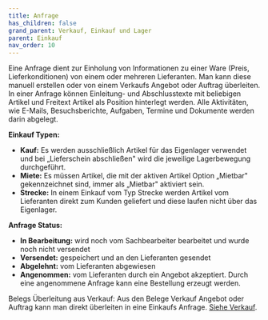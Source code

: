 ```yaml
---
title: Anfrage
has_children: false
grand_parent: Verkauf, Einkauf und Lager
parent: Einkauf
nav_order: 10
---
```


Eine Anfrage dient zur Einholung von Informationen zu einer Ware (Preis, Lieferkonditionen) von einem oder mehreren Lieferanten. Man kann diese manuell erstellen oder von einem Verkaufs Angebot oder Auftrag überleiten. In einer Anfrage können Einleitung- und Abschlusstexte mit beliebigen Artikel und Freitext Artikel als Position hinterlegt werden. Alle Aktivitäten, wie E-Mails, Besuchsberichte, Aufgaben, Termine und Dokumente werden darin abgelegt.

**Einkauf Typen:**

- **Kauf:** Es werden ausschließlich Artikel für das Eigenlager verwendet und bei „Lieferschein abschließen" wird die jeweilige Lagerbewegung durchgeführt.
- **Miete:** Es müssen Artikel, die mit der aktiven Artikel Option „Mietbar" gekennzeichnet sind, immer als „Mietbar" aktiviert sein.
- **Strecke:** In einem Einkauf vom Typ Strecke werden Artikel vom Lieferanten direkt zum Kunden geliefert und diese laufen nicht über das Eigenlager.

**Anfrage Status:**

- **In Bearbeitung:** wird noch vom Sachbearbeiter bearbeitet und wurde noch nicht versendet
- **Versendet:** gespeichert und an den Lieferanten gesendet
- **Abgelehnt:** vom Lieferanten abgewiesen
- **Angenommen:** vom Lieferanten durch ein Angebot akzeptiert. Durch eine angenommene   Anfrage kann eine Bestellung erzeugt werden.

Belegs Überleitung aus Verkauf:
Aus den Belege Verkauf Angebot oder Auftrag kann man direkt überleiten in eine Einkaufs Anfrage. [Siehe Verkauf](../Verkauf/index.md).
